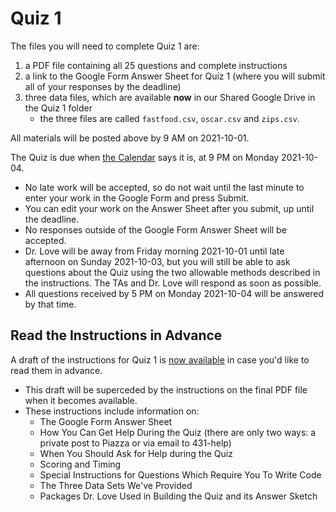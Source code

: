 # Quiz 1 

The files you will need to complete Quiz 1 are:

1. a PDF file containing all 25 questions and complete instructions
2. a link to the Google Form Answer Sheet for Quiz 1 (where you will submit all of your responses by the deadline)
3. three data files, which are available **now** in our Shared Google Drive in the Quiz 1 folder
    - the three files are called `fastfood.csv`, `oscar.csv` and `zips.csv`.

All materials will be posted above by 9 AM on 2021-10-01. 

The Quiz is due when [the Calendar](https://thomaselove.github.io/431/calendar.html) says it is, at 9 PM on Monday 2021-10-04. 

- No late work will be accepted, so do not wait until the last minute to enter your work in the Google Form and press Submit. 
- You can edit your work on the Answer Sheet after you submit, up until the deadline. 
- No responses outside of the Google Form Answer Sheet will be accepted.
- Dr. Love will be away from Friday morning 2021-10-01 until late afternoon on Sunday 2021-10-03, but you will still be able to ask questions about the Quiz using the two allowable methods described in the instructions. The TAs and Dr. Love will respond as soon as possible. 
- All questions received by 5 PM on Monday 2021-10-04 will be answered by that time.

## Read the Instructions in Advance

A draft of the instructions for Quiz 1 is [now available](https://github.com/THOMASELOVE/431-2021/blob/main/quizzes/quiz1/quiz1_instructions_draft.pdf) in case you'd like to read them in advance. 

- This draft will be superceded by the instructions on the final PDF file when it becomes available.
- These instructions include information on:
    - The Google Form Answer Sheet
    - How You Can Get Help During the Quiz (there are only two ways: a private post to Piazza or via email to 431-help)
    - When You Should Ask for Help during the Quiz
    - Scoring and Timing
    - Special Instructions for Questions Which Require You To Write Code
    - The Three Data Sets We've Provided
    - Packages Dr. Love Used in Building the Quiz and its Answer Sketch

